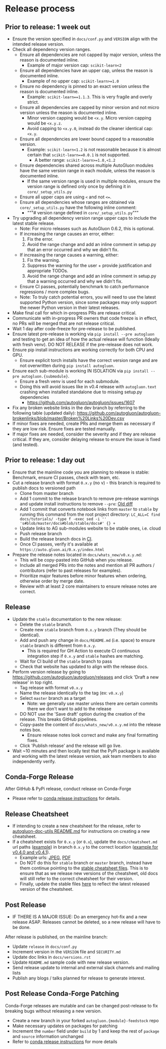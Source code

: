 # Release process

## Prior to release: 1 week out

* Ensure the version specified in `docs/conf.py` and `VERSION` align with the intended release version.
* Check all dependency version ranges.
  * Ensure all dependencies are not capped by major version, unless the reason is documented inline.
    * Example of major version cap: `scikit-learn<2`
  * Ensure all dependencies have an upper cap, unless the reason is documented inline.
    * Example of no upper cap: `scikit-learn>=1.0`
  * Ensure no dependency is pinned to an exact version unless the reason is documented inline.
    * Example: `scikit-learn==1.1.3`. This is very fragile and overly strict.
  * Ensure all dependencies are capped by minor version and not micro version unless the reason is documented inline.
    * Minor version capping would be `<x.y`. Micro version capping would be `<x.y.z`.
    * Avoid capping to `<x.y.0`, instead do the cleaner identical cap: `<x.y`.
  * Ensure all dependencies are lower bound capped to a reasonable version.
    * Example: `scikit-learn<1.2` is not reasonable because it is almost certain that `scikit-learn==0.0.1` is not supported.
      * A better range: `scikit-learn>=1.0,<1.2`
  * Ensure dependencies shared across multiple AutoGluon modules have the same version range in each module, unless the reason is documented inline.
    * If the same version range is used in multiple modules, ensure the version range is defined only once by defining it in `core/_setup_utils.py`
  * Ensure all upper caps are using `<` and not `<=`.
  * Ensure all dependencies whose ranges are obtained via `core/_setup_utils.py` have the following inline comment:
    * """# version range defined in `core/_setup_utils.py`"""
* Try upgrading all dependency version range upper caps to include the latest stable release.
  * Note: For micro releases such as AutoGluon 0.6.2, this is optional.
  * If increasing the range causes an error, either:
    1. Fix the error.
    2. Avoid the range change and add an inline comment in setup.py that an error occurred and why we didn't fix.
  * If increasing the range causes a warning, either:
    1. Fix the warning.
    2. Suppress the warning for the user + provide justification and appropriate TODOs.
    3. Avoid the range change and add an inline comment in setup.py that a warning occurred and why we didn't fix.
  * Ensure CI passes, potentially benchmark to catch performance regressions / more complex bugs.
  * Note: To truly catch potential errors, you will need to use the latest supported Python version, since some packages may only support the newer Python version in their latest releases.
* Make final call for which in-progress PRs are release critical.
* Communicate with in-progress PR owners that code freeze is in effect, no PRs will be merged that are not release critical.
* Wait 1 day after code-freeze for pre-release to be published.
* Ensure latest pre-release is working via `pip install --pre autogluon` and testing to get an idea of how the actual release will function (Ideally with fresh venv). DO NOT RELEASE if the pre-release does not work.
* Ensure pip install instructions are working correctly for both CPU and GPU.
  * Ensure explicit torch installs have the correct version range and are not overwritten during `pip install autogluon`.
* Ensure each sub-module is working IN ISOLATION via `pip install --pre autogluon.{submodule}`.
  * Ensure a fresh venv is used for each submodule.
  * Doing this will avoid issues like in v0.4 release with `autogluon.text` crashing when installed standalone due to missing setup.py dependencies
    * https://github.com/autogluon/autogluon/issues/1607
* Fix any broken website links in the dev branch by referring to the following table (updated daily): https://github.com/autogluon/autogluon-brokenlinks/blob/master/Broken%20Links%20Dev.csv
* If minor fixes are needed, create PRs and merge them as necessary if they are low risk. Ensure fixes are tested manually.
* If major fixes are needed, consider the severity and if they are release critical. If they are, consider delaying release to ensure the issue is fixed (and tested).

## Prior to release: 1 day out

* Ensure that the mainline code you are planning to release is stable: Benchmark, ensure CI passes, check with team, etc.
* Cut a release branch with format `0.x.y` (no v) - this branch is required to publish docs to versioned path
  * Clone from master branch
  * Add 1 commit to the release branch to remove pre-release warnings and update install instructions to remove `--pre`: [Old diff](https://github.com/autogluon/autogluon/commit/1d66194d4685b06e884bbf15dcb97580cbfb9261)
  * Add 1 commit that converts notebook links from `master` to `stable` by running this command from the root project directory: `LC_ALL=C find docs/tutorials/ -type f -exec sed -i '' 's#blob/master/docs#blob/stable/docs#' {} +`
  * Update links to AG sub-modules website to be stable ones, i.e. cloud
  * Push release branch
  * Build the release branch docs in [CI](https://ci.gluon.ai/job/autogluon/).
  * Once CI passes, verify it's available at `https://auto.gluon.ai/0.x.y/index.html`
* Prepare the release notes located in `docs/whats_new/v0.x.y.md`:
  * This will be copy-pasted into GitHub when you release.
  * Include all merged PRs into the notes and mention all PR authors / contributors (refer to past releases for examples).
  * Prioritize major features before minor features when ordering, otherwise order by merge date.
  * Review with at least 2 core maintainers to ensure release notes are correct.

## Release

* Update the `stable` documentation to the new release:
  * Delete the `stable` branch.
  * Create new `stable` branch from `0.x.y` branch (They should be identical).
  * Add and push any change in `docs/README.md` (i.e. space) to ensure `stable` branch is different from `0.x.y`. 
    * This is required for GH Action to execute CI continuous integration step if `0.x.y` and `stable` hashes are matching.
  * Wait for CI build of the `stable` branch to pass
  * Check that website has updated to align with the release docs.
* Perform version release by going to https://github.com/autogluon/autogluon/releases and click 'Draft a new release' in top right.
  * Tag release with format `v0.x.y`
  * Name the release identically to the tag (ex: `v0.x.y`)
  * Select `master` branch as a target
    * Note: we generally use master unless there are certain commits there we don't want to add to the release
  * DO NOT use the 'Save draft' option during the creation of the release. This breaks GitHub pipelines.
  * Copy-paste the content of `docs/whats_new/v0.x.y.md` into the release notes box.
    * Ensure release notes look correct and make any final formatting fixes.
  * Click 'Publish release' and the release will go live.
* Wait ~10 minutes and then locally test that the PyPi package is available and working with the latest release version, ask team members to also independently verify.

## Conda-Forge Release

After GitHub & PyPi release, conduct release on Conda-Forge
* Please refer to [conda release instructions](update-conda-recipes.md) for details.

## Release Cheatsheet

* If intending to create a new cheatsheet for the release, refer to [autogluon-doc-utils README.md](https://github.com/Innixma/autogluon-doc-utils) for instructions on creating a new cheatsheet.
* If a cheatsheet exists for `0.x.y` (or `0.x`), update the `docs/cheatsheet.md` url paths ([example](https://github.com/autogluon/autogluon/blob/0.4.1/docs/cheatsheet.rst)) in branch `0.x.y` to the correct location ([example for v0.4.0 and v0.4.1](https://github.com/Innixma/autogluon-doc-utils/tree/main/docs/cheatsheets/v0.4.0)).
  * Example urls: [JPEG](https://raw.githubusercontent.com/Innixma/autogluon-doc-utils/main/docs/cheatsheets/v0.4.0/autogluon-cheat-sheet.jpeg), [PDF](https://nbviewer.org/github/Innixma/autogluon-doc-utils/blob/main/docs/cheatsheets/v0.4.0/autogluon-cheat-sheet.pdf)
  * Do NOT do this for `stable` branch or `master` branch, instead have them continue pointing to the [stable cheatsheet files](https://github.com/Innixma/autogluon-doc-utils/tree/main/docs/cheatsheets/stable). This is to ensure that as we release new versions of the cheatsheet, old docs will still refer to the correct cheatsheet for their version.
  * Finally, update the stable files [here](https://github.com/Innixma/autogluon-doc-utils/tree/main/docs/cheatsheets/stable) to reflect the latest released version of the cheatsheet.

## Post Release

* IF THERE IS A MAJOR ISSUE: Do an emergency hot-fix and a new release ASAP. Releases cannot be deleted, so a new release will have to be done.

After release is published, on the mainline branch:
* Update `release` in `docs/conf.py`
* Increment version in the `VERSION` file and `SECURITY.md`
* Update doc links in `docs/versions.rst`
* Update `README.md` sample code with new release version.
* Send release update to internal and external slack channels and mailing lists
* Publish any blogs / talks planned for release to generate interest.

## Post Release Conda-Forge Patching

Conda-Forge releases are mutable and can be changed post-release to fix breaking bugs without releasing a new version.

* Create a new branch in your forked `autogluon.{module}-feedstock` repo
* Make necessary updates on packages for patching
* Increment the `number` field under `build` by 1 and keep the rest of `package` and `source` information unchanged
* Refer to [conda release instructions](update-conda-recipes.md) for more details
